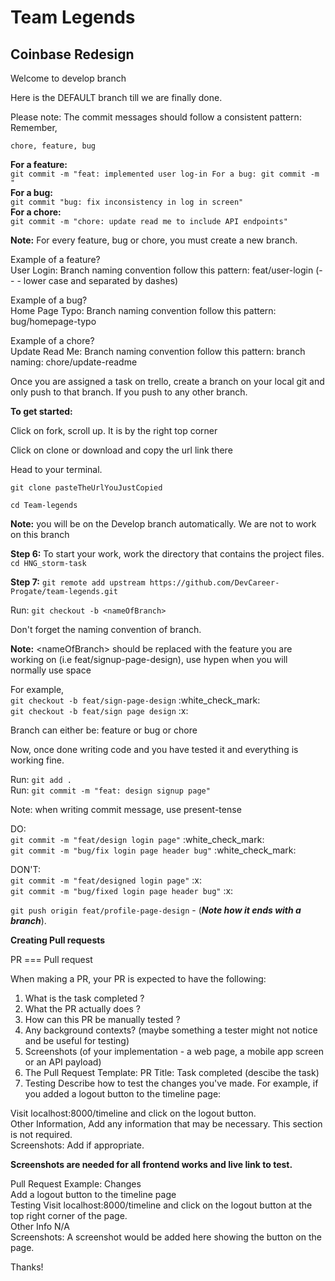 # Team Legends
## Coinbase Redesign
<p class="has-line-data" data-line-start="2" data-line-end="3">Welcome to develop branch</p>
<p class="has-line-data" data-line-start="4" data-line-end="5">Here is the DEFAULT branch till we are finally done.</p>
<p class="has-line-data" data-line-start="6" data-line-end="8">Please note: The commit messages should follow a consistent pattern:<br>
Remember,</p>
<p class="has-line-data" data-line-start="9" data-line-end="10"><code>chore, feature, bug</code></p>
<p class="has-line-data" data-line-start="11" data-line-end="17"><strong>For a feature:</strong><br>
<code>git commit -m &quot;feat: implemented user log-in For a bug: git commit -m &quot;</code><br>
<strong>For a bug:</strong><br>
<code>git commit &quot;bug: fix inconsistency in log in screen&quot;</code><br>
<strong>For a chore:</strong><br>
<code>git commit -m &quot;chore: update read me to include API endpoints&quot;</code></p>
<p class="has-line-data" data-line-start="18" data-line-end="19"><strong>Note:</strong> For every feature, bug or chore, you must create a new branch.</p>
<p class="has-line-data" data-line-start="20" data-line-end="22">Example of a feature?<br>
User Login: Branch naming convention follow this pattern: feat/user-login (- - - lower case and separated by dashes)</p>
<p class="has-line-data" data-line-start="23" data-line-end="25">Example of a bug?<br>
Home Page Typo: Branch naming convention follow this pattern: bug/homepage-typo</p>
<p class="has-line-data" data-line-start="26" data-line-end="28">Example of a chore?<br>
Update Read Me: Branch naming convention follow this pattern: branch naming: chore/update-readme</p>
<p class="has-line-data" data-line-start="29" data-line-end="30">Once you are assigned a task on trello, create a branch on your local git and only push to that branch. If you push to any other branch.</p>
<p class="has-line-data" data-line-start="31" data-line-end="32"><strong>To get started:</strong></p>
<p>Click on fork, scroll up. It is by the right top corner</p>
<p>Click on clone or download and copy the url link there</p>
<p class="has-line-data" data-line-start="33" data-line-end="34">Head to your terminal.</p>
<p class="has-line-data" data-line-start="35" data-line-end="36"><code>git clone pasteTheUrlYouJustCopied</code></p>
<p class="has-line-data" data-line-start="37" data-line-end="38"><code>cd Team-legends</code></p>
<p class="has-line-data" data-line-start="39" data-line-end="40"><strong>Note:</strong> you will be on the Develop branch automatically. We are not to work on this branch</p>
<p class="has-line-data" data-line-start="30" data-line-end="32"><strong>Step 6:</strong> To start your work, work the directory that contains the project files.<br>
<code>cd HNG_storm-task</code></p>
<p class="has-line-data" data-line-start="33" data-line-end="34"><strong>Step 7:</strong> <code>git remote add upstream https://github.com/DevCareer-Progate/team-legends.git</code></p>
<p class="has-line-data" data-line-start="43" data-line-end="44">Run: <code>git checkout -b &lt;nameOfBranch&gt;</code></p>
<p class="has-line-data" data-line-start="45" data-line-end="46">Don't forget the naming convention of branch.</p>
<p class="has-line-data" data-line-start="47" data-line-end="48"><strong>Note:</strong> &lt;nameOfBranch&gt; should be replaced with the feature you are working on (i.e feat/signup-page-design), use hypen when you will normally use space</p>
<p class="has-line-data" data-line-start="49" data-line-end="52">For example,<br>
<code>git checkout -b feat/sign-page-design</code> :white_check_mark:<br>
<code>git checkout -b feat/sign page design</code> :x:</p>
<p class="has-line-data" data-line-start="53" data-line-end="54">Branch can either be: feature or bug or chore</p>
<p class="has-line-data" data-line-start="55" data-line-end="56">Now, once done writing code and you have tested it and everything is working fine.</p>
<p class="has-line-data" data-line-start="57" data-line-end="59">Run: <code>git add .</code><br>
Run: <code>git commit -m &quot;feat: design signup page&quot;</code></p>
<p class="has-line-data" data-line-start="60" data-line-end="61">Note: when writing commit message, use present-tense</p>
<p class="has-line-data" data-line-start="62" data-line-end="65">DO:<br>
<code>git commit -m &quot;feat/design login page&quot;</code> :white_check_mark:<br>
<code>git commit -m &quot;bug/fix login page header bug&quot;</code> :white_check_mark:</p>
<p class="has-line-data" data-line-start="66" data-line-end="69">DON'T:<br>
<code>git commit -m &quot;feat/designed login page&quot;</code>    :x:<br>
<code>git commit -m &quot;bug/fixed login page header bug&quot;</code>    :x:</p>
<p class="has-line-data" data-line-start="70" data-line-end="71"><code>git push origin feat/profile-page-design</code> - (<strong><em>Note how it ends with a branch</em></strong>).</p>
<p class="has-line-data" data-line-start="72" data-line-end="73"><strong>Creating Pull requests</strong></p>
<p class="has-line-data" data-line-start="74" data-line-end="75">PR === Pull request</p>
<p class="has-line-data" data-line-start="76" data-line-end="77">When making a PR, your PR is expected to have the following:</p>
<ol>
<li class="has-line-data" data-line-start="78" data-line-end="79">What is the task completed ?</li>
<li class="has-line-data" data-line-start="79" data-line-end="80">What the PR actually does ?</li>
<li class="has-line-data" data-line-start="80" data-line-end="81">How can this PR be manually tested ?</li>
<li class="has-line-data" data-line-start="81" data-line-end="82">Any background contexts? (maybe something a tester might not notice and be useful for testing)</li>
<li class="has-line-data" data-line-start="82" data-line-end="83">Screenshots (of your implementation - a web page, a mobile app screen or an API payload)</li>
<li class="has-line-data" data-line-start="83" data-line-end="84">The Pull Request Template: PR Title: Task completed (descibe the task)</li>
<li class="has-line-data" data-line-start="84" data-line-end="86">Testing Describe how to test the changes you've made. For example, if you added a logout button to the timeline page:</li>
</ol>
<p class="has-line-data" data-line-start="86" data-line-end="89">Visit localhost:8000/timeline and click on the logout button.<br>
Other Information, Add any information that may be necessary. This section is not required.<br>
Screenshots: Add if appropriate.</p>
<p class="has-line-data" data-line-start="90" data-line-end="91"><strong>Screenshots are needed for all frontend works and live link to test.</strong></p>
<p class="has-line-data" data-line-start="92" data-line-end="97">Pull Request Example: Changes<br>
Add a logout button to the timeline page<br>
Testing Visit localhost:8000/timeline and click on the logout button at the top right corner of the page.<br>
Other Info N/A<br>
Screenshots: A screenshot would be added here showing the button on the page.</p>
<p class="has-line-data" data-line-start="98" data-line-end="99">Thanks!</p>
